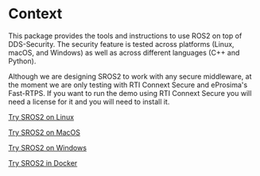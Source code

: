 # Context

This package provides the tools and instructions to use ROS2 on top of DDS-Security.
The security feature is tested across platforms (Linux, macOS, and Windows) as well as across different languages (C++ and Python).

Although we are designing SROS2 to work with any secure middleware, at the moment we are only testing with RTI Connext Secure and eProsima's Fast-RTPS.
If you want to run the demo using RTI Connext Secure you will need a license for it and you will need to install it.


[Try SROS2 on Linux](https://github.com/ros2/sros2/blob/split_docs/SROS2_Linux.md)

[Try SROS2 on MacOS](https://github.com/ros2/sros2/blob/split_docs/SROS2_MacOS.md)

[Try SROS2 on Windows](https://github.com/ros2/sros2/blob/split_docs/SROS2_Windows.md)

[Try SROS2 in Docker](https://github.com/ros2/sros2/blob/split_docs/SROS2_Docker.md)
